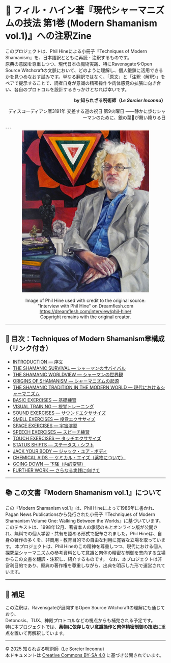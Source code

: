 # 📘 フィル・ハイン著『現代シャーマニズムの技法 第1巻 (Modern Shamanism vol.1)』への注釈Zine

このプロジェクトは、Phil Hineによる小冊子『Techniques of Modern Shamanism』を、日本語訳とともに再読・注釈するものです。  
原典の意図を尊重しつつ、現代日本の魔術実践、特にRavensgateやOpen Source Witchcraftの文脈において、どのように理解し、個人鍛錬に活用できるかを見つめなおす試みです。単なる翻訳ではなく、「原文」と「注釈（解釈）」をペアで提示することで、読者自身が意識の精密操作や肉体感覚の拡張に向き合い、各自のプロトコルを設計するきっかけとなれば幸いです。

<div align="right">

**by 知られざる呪術師（*Le Sorcier Inconnu*）**

ディスコーディアン暦3191年 交差する道の祝日 第9火曜日
――静かに歩むシャーマンのために、銀の葉🍃が舞い降りる日

</div>
---

<div align="center">
  <img src="Phil_Hine.jpg" width="400">

  Image of Phil Hine used with credit to the original source:<br>
  "Interview with Phil Hine" on Dreamflesh.com<br>
  <a href="https://dreamflesh.com/interview/phil-hine/">https://dreamflesh.com/interview/phil-hine/</a><br>
  Copyright remains with the original creator.
</div>

---

## 🔖 目次：Techniques of Modern Shamanism章構成（リンク付き）

- [INTRODUCTION — 序文](techniques_annotation_01.md)
- [THE SHAMANIC SURVIVAL — シャーマンのサバイバル](techniques_annotation_02.md)
- [THE SHAMANIC WORLDVIEW — シャーマンの世界観](techniques_annotation_03.md)
- [ORIGINS OF SHAMANISM — シャーマニズムの起源](techniques_annotation_04.md)
- [THE SHAMANIC TRADITION IN THE MODERN WORLD — 現代におけるシャーマニズム](techniques_annotation_05.md)
- [BASIC EXERCISES — 基礎練習](techniques_annotation_06.md)
- [VISUAL TRAINING — 視覚トレーニング](techniques_annotation_07.md)
- [SOUND EXERCISES — サウンドエクササイズ](techniques_annotation_08.md)
- [SMELL EXERCISES — 嗅覚エクササイズ](techniques_annotation_09.md)
- [SPACE EXERCISES — 宇宙演習](techniques_annotation_10.md)
- [SPEECH EXERCISES — スピーチ練習](techniques_annotation_11.md)
- [TOUCH EXERCISES — タッチエクササイズ](techniques_annotation_12.md)
- [STATUS SHIFTS — ステータス・シフト](techniques_annotation_13.md)
- [JACK YOUR BODY — ジャック・ユア・ボディ](techniques_annotation_14.md)
- [CHEMICAL AIDS — ケミカル・エイズ（薬物について）](techniques_annotation_15.md)
- [GOING DOWN — 下降（内的変容）](techniques_annotation_16.md)
- [FURTHER WORK — さらなる実践に向けて](techniques_annotation_17.md)

---

## 📚 この文書『Modern Shamanism vol.1』について
この『Modern Shamanism vol.1』は、Phil Hineによって1986年に書かれ、Pagan News Publicationsから発行された小冊子『Techniques of Modern Shamanism Volume One: Walking Between the Worlds』に基づいています。
このテキストは、1998年12月、著者本人の承認のもとオンライン版が公開され、無料での個人学習・共有を認める形式で配布されました。Phil Hineは、自身の著作の多くを、非商用・教育目的での自由な利用に寛容な立場を取っています。
本プロジェクトは、Phil Hineのこの精神を尊重しつつ、現代における個人探究型シャーマニズムの参考資料として意識と肉体の精密な制御を志向する立場からこの文書を翻訳・注釈し、紹介するものです。
なお、本プロジェクトは非営利目的であり、原典の著作権を尊重しながら、出典を明示した形で運営されています。

---

## 🐌 補足

この注釈は、Ravensgateが展開するOpen Source Witchcraftの理解にも通じており、  
Detonosis、TUX、神殿プロトコルなどの視点からも補完される予定です。  
特に本プロジェクトでは、**薬物に依存しない意識操作と肉体精密制御の技法**に重点を置いて再解釈しています。

---

© 2025 知られざる呪術師（Le Sorcier Inconnu）  
本ドキュメントは [Creative Commons BY-SA 4.0](https://creativecommons.org/licenses/by-sa/4.0/deed.ja) に基づき公開されています。
